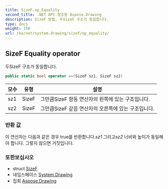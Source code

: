 ```yaml
---
title: SizeF.op_Equality
second_title: .NET API 참조용 Aspose.Drawing
description: SizeF 방법. 두SizeF 구조가 동일합니다.
type: docs
weight: 150
url: /ko/net/system.drawing/sizef/op_equality/
---
```

## SizeF Equality operator

두SizeF 구조가 동일합니다.

```csharp
public static bool operator ==(SizeF sz1, SizeF sz2)
```

| 모수 | 유형 | 설명 |
| --- | --- | --- |
| sz1 | SizeF | 그만큼SizeF 항등 연산자의 왼쪽에 있는 구조입니다. |
| sz2 | SizeF | 그만큼SizeF 같음 연산자의 오른쪽에 있는 구조입니다. |

### 반환 값

이 연산자는 다음과 같은 경우 true를 반환합니다.*sz1* 그리고*sz2* 너비와 높이가 동일해야 합니다. 그렇지 않으면 거짓입니다.

### 또한보십시오

* struct [SizeF](../)
* 네임스페이스 [System.Drawing](../../sizef/)
* 집회 [Aspose.Drawing](../../../)


